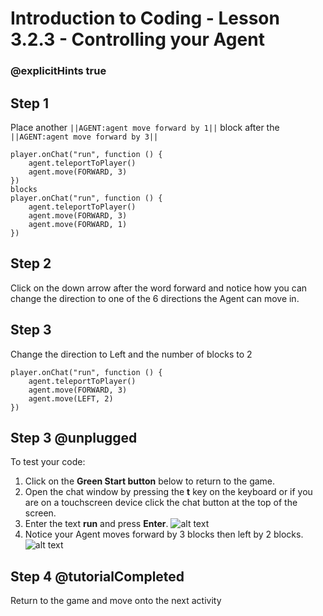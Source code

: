 # Introduction to Coding - Lesson 3.2.3 - Controlling your Agent

### @explicitHints true

## Step 1 
Place another ``||AGENT:agent move forward by 1||``  block after the ``||AGENT:agent move forward by 3||`` 

```template
player.onChat("run", function () {
    agent.teleportToPlayer()
	agent.move(FORWARD, 3)
})
blocks
player.onChat("run", function () {
    agent.teleportToPlayer()
    agent.move(FORWARD, 3)
	agent.move(FORWARD, 1)
})
```

## Step 2
Click on the down arrow after the word forward and notice how you can change the direction to one of the 6 directions the Agent can move in.

## Step 3
Change the direction to Left and the number of blocks to 2

```blocks
player.onChat("run", function () {
    agent.teleportToPlayer()
    agent.move(FORWARD, 3)
	agent.move(LEFT, 2)
})
```

## Step 3 @unplugged
To test your code:
1. Click on the **Green Start button** below to return to the game.
2. Open the chat window by pressing the **t** key on the keyboard or if you are on a touchscreen device click the chat button at the top of the screen.
3. Enter the text **run** and press **Enter**.
![alt text](https://intro.codingcredentials.com/Lesson3/3.2.3/images/1.jpg?raw=true "Run")
4. Notice your Agent moves forward by 3 blocks then left by 2 blocks.
![alt text](https://intro.codingcredentials.com/Lesson3/3.2.3/images/2.jpg?raw=true "Run")

## Step 4 @tutorialCompleted
Return to the game and move onto the next activity